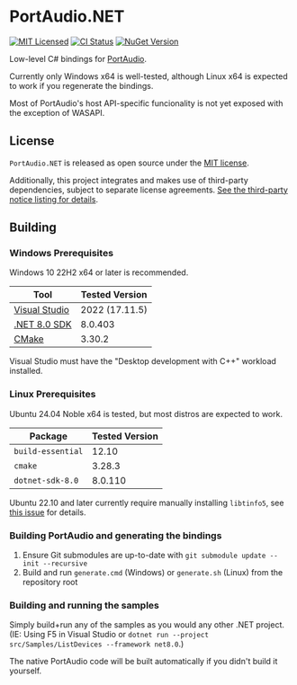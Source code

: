 PortAudio.NET
=======================================================================================================================

[![MIT Licensed](https://img.shields.io/github/license/bonsai-rx/portaudio.net?style=flat-square)](LICENSE.md)
[![CI Status](https://img.shields.io/github/actions/workflow/status/bonsai-rx/portaudio.net/PortAudioNet.yml?branch=main&style=flat-square&label=CI)](https://github.com/bonsai-rx/portaudio.net/actions/workflows/PortAudioNet.yml?query=branch%3Amain)
[![NuGet Version](https://img.shields.io/nuget/v/PortAudioNet?style=flat-square)](https://www.nuget.org/packages/PortAudioNet/)

Low-level C# bindings for [PortAudio](https://www.portaudio.com/).

Currently only Windows x64 is well-tested, although Linux x64 is expected to work if you regenerate the bindings.

Most of PortAudio's host API-specific funcionality is not yet exposed with the exception of WASAPI.

## License

`PortAudio.NET` is released as open source under the [MIT license](LICENSE.md).

Additionally, this project integrates and makes use of third-party dependencies, subject to separate license agreements. [See the third-party notice listing for details](THIRD-PARTY-NOTICES.md).

## Building

### Windows Prerequisites

Windows 10 22H2 x64 or later is recommended.

Tool | Tested Version
-----|--------------------
[Visual Studio](https://visualstudio.microsoft.com/vs/) | 2022 (17.11.5)
[.NET 8.0 SDK](http://dot.net/) | 8.0.403
[CMake](https://cmake.org/) | 3.30.2

Visual Studio must have the "Desktop development with C++" workload installed.

### Linux Prerequisites

Ubuntu 24.04 Noble x64 is tested, but most distros are expected to work.

Package | Tested Version
--------|--------------------
`build-essential` | 12.10
`cmake` | 3.28.3
`dotnet-sdk-8.0` | 8.0.110

Ubuntu 22.10 and later currently require manually installing `libtinfo5`, see [this issue](https://github.com/MochiLibraries/Biohazrd/issues/248) for details.

### Building PortAudio and generating the bindings

1. Ensure Git submodules are up-to-date with `git submodule update --init --recursive`
2. Build and run `generate.cmd` (Windows) or `generate.sh` (Linux) from the repository root

### Building and running the samples

Simply build+run any of the samples as you would any other .NET project. (IE: Using F5 in Visual Studio or `dotnet run --project src/Samples/ListDevices --framework net8.0`.)

The native PortAudio code will be built automatically if you didn't build it yourself.
